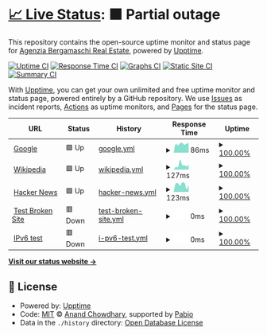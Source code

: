 # [📈 Live Status](https://status.agenziabergamaschi.com): <!--live status--> **🟧 Partial outage**

This repository contains the open-source uptime monitor and status page for [Agenzia Bergamaschi Real Estate](https://agenziabergamaschi.com), powered by [Upptime](https://github.com/upptime/upptime).

[![Uptime CI](https://github.com/agenziabergamaschi/status/workflows/Uptime%20CI/badge.svg)](https://github.com/agenziabergamaschi/status/actions?query=workflow%3A%22Uptime+CI%22)
[![Response Time CI](https://github.com/agenziabergamaschi/status/workflows/Response%20Time%20CI/badge.svg)](https://github.com/agenziabergamaschi/status/actions?query=workflow%3A%22Response+Time+CI%22)
[![Graphs CI](https://github.com/agenziabergamaschi/status/workflows/Graphs%20CI/badge.svg)](https://github.com/agenziabergamaschi/status/actions?query=workflow%3A%22Graphs+CI%22)
[![Static Site CI](https://github.com/agenziabergamaschi/status/workflows/Static%20Site%20CI/badge.svg)](https://github.com/agenziabergamaschi/status/actions?query=workflow%3A%22Static+Site+CI%22)
[![Summary CI](https://github.com/agenziabergamaschi/status/workflows/Summary%20CI/badge.svg)](https://github.com/agenziabergamaschi/status/actions?query=workflow%3A%22Summary+CI%22)

With [Upptime](https://upptime.js.org), you can get your own unlimited and free uptime monitor and status page, powered entirely by a GitHub repository. We use [Issues](https://github.com/agenziabergamaschi/status/issues) as incident reports, [Actions](https://github.com/agenziabergamaschi/status/actions) as uptime monitors, and [Pages](https://status.agenziabergamaschi.com) for the status page.

<!--start: status pages-->
<!-- This summary is generated by Upptime (https://github.com/upptime/upptime) -->
<!-- Do not edit this manually, your changes will be overwritten -->
<!-- prettier-ignore -->
| URL | Status | History | Response Time | Uptime |
| --- | ------ | ------- | ------------- | ------ |
| <img alt="" src="https://icons.duckduckgo.com/ip3/www.google.com.ico" height="13"> [Google](https://www.google.com) | 🟩 Up | [google.yml](https://github.com/agenziabergamaschi/status/commits/HEAD/history/google.yml) | <details><summary><img alt="Response time graph" src="./graphs/google/response-time-week.png" height="20"> 86ms</summary><br><a href="https://status.agenziabergamaschi.com/history/google"><img alt="Response time 86" src="https://img.shields.io/endpoint?url=https%3A%2F%2Fraw.githubusercontent.com%2Fagenziabergamaschi%2Fstatus%2FHEAD%2Fapi%2Fgoogle%2Fresponse-time.json"></a><br><a href="https://status.agenziabergamaschi.com/history/google"><img alt="24-hour response time 86" src="https://img.shields.io/endpoint?url=https%3A%2F%2Fraw.githubusercontent.com%2Fagenziabergamaschi%2Fstatus%2FHEAD%2Fapi%2Fgoogle%2Fresponse-time-day.json"></a><br><a href="https://status.agenziabergamaschi.com/history/google"><img alt="7-day response time 86" src="https://img.shields.io/endpoint?url=https%3A%2F%2Fraw.githubusercontent.com%2Fagenziabergamaschi%2Fstatus%2FHEAD%2Fapi%2Fgoogle%2Fresponse-time-week.json"></a><br><a href="https://status.agenziabergamaschi.com/history/google"><img alt="30-day response time 86" src="https://img.shields.io/endpoint?url=https%3A%2F%2Fraw.githubusercontent.com%2Fagenziabergamaschi%2Fstatus%2FHEAD%2Fapi%2Fgoogle%2Fresponse-time-month.json"></a><br><a href="https://status.agenziabergamaschi.com/history/google"><img alt="1-year response time 86" src="https://img.shields.io/endpoint?url=https%3A%2F%2Fraw.githubusercontent.com%2Fagenziabergamaschi%2Fstatus%2FHEAD%2Fapi%2Fgoogle%2Fresponse-time-year.json"></a></details> | <details><summary><a href="https://status.agenziabergamaschi.com/history/google">100.00%</a></summary><a href="https://status.agenziabergamaschi.com/history/google"><img alt="All-time uptime 100.00%" src="https://img.shields.io/endpoint?url=https%3A%2F%2Fraw.githubusercontent.com%2Fagenziabergamaschi%2Fstatus%2FHEAD%2Fapi%2Fgoogle%2Fuptime.json"></a><br><a href="https://status.agenziabergamaschi.com/history/google"><img alt="24-hour uptime 100.00%" src="https://img.shields.io/endpoint?url=https%3A%2F%2Fraw.githubusercontent.com%2Fagenziabergamaschi%2Fstatus%2FHEAD%2Fapi%2Fgoogle%2Fuptime-day.json"></a><br><a href="https://status.agenziabergamaschi.com/history/google"><img alt="7-day uptime 100.00%" src="https://img.shields.io/endpoint?url=https%3A%2F%2Fraw.githubusercontent.com%2Fagenziabergamaschi%2Fstatus%2FHEAD%2Fapi%2Fgoogle%2Fuptime-week.json"></a><br><a href="https://status.agenziabergamaschi.com/history/google"><img alt="30-day uptime 100.00%" src="https://img.shields.io/endpoint?url=https%3A%2F%2Fraw.githubusercontent.com%2Fagenziabergamaschi%2Fstatus%2FHEAD%2Fapi%2Fgoogle%2Fuptime-month.json"></a><br><a href="https://status.agenziabergamaschi.com/history/google"><img alt="1-year uptime 100.00%" src="https://img.shields.io/endpoint?url=https%3A%2F%2Fraw.githubusercontent.com%2Fagenziabergamaschi%2Fstatus%2FHEAD%2Fapi%2Fgoogle%2Fuptime-year.json"></a></details>
| <img alt="" src="https://icons.duckduckgo.com/ip3/en.wikipedia.org.ico" height="13"> [Wikipedia](https://en.wikipedia.org) | 🟩 Up | [wikipedia.yml](https://github.com/agenziabergamaschi/status/commits/HEAD/history/wikipedia.yml) | <details><summary><img alt="Response time graph" src="./graphs/wikipedia/response-time-week.png" height="20"> 127ms</summary><br><a href="https://status.agenziabergamaschi.com/history/wikipedia"><img alt="Response time 127" src="https://img.shields.io/endpoint?url=https%3A%2F%2Fraw.githubusercontent.com%2Fagenziabergamaschi%2Fstatus%2FHEAD%2Fapi%2Fwikipedia%2Fresponse-time.json"></a><br><a href="https://status.agenziabergamaschi.com/history/wikipedia"><img alt="24-hour response time 127" src="https://img.shields.io/endpoint?url=https%3A%2F%2Fraw.githubusercontent.com%2Fagenziabergamaschi%2Fstatus%2FHEAD%2Fapi%2Fwikipedia%2Fresponse-time-day.json"></a><br><a href="https://status.agenziabergamaschi.com/history/wikipedia"><img alt="7-day response time 127" src="https://img.shields.io/endpoint?url=https%3A%2F%2Fraw.githubusercontent.com%2Fagenziabergamaschi%2Fstatus%2FHEAD%2Fapi%2Fwikipedia%2Fresponse-time-week.json"></a><br><a href="https://status.agenziabergamaschi.com/history/wikipedia"><img alt="30-day response time 127" src="https://img.shields.io/endpoint?url=https%3A%2F%2Fraw.githubusercontent.com%2Fagenziabergamaschi%2Fstatus%2FHEAD%2Fapi%2Fwikipedia%2Fresponse-time-month.json"></a><br><a href="https://status.agenziabergamaschi.com/history/wikipedia"><img alt="1-year response time 127" src="https://img.shields.io/endpoint?url=https%3A%2F%2Fraw.githubusercontent.com%2Fagenziabergamaschi%2Fstatus%2FHEAD%2Fapi%2Fwikipedia%2Fresponse-time-year.json"></a></details> | <details><summary><a href="https://status.agenziabergamaschi.com/history/wikipedia">100.00%</a></summary><a href="https://status.agenziabergamaschi.com/history/wikipedia"><img alt="All-time uptime 100.00%" src="https://img.shields.io/endpoint?url=https%3A%2F%2Fraw.githubusercontent.com%2Fagenziabergamaschi%2Fstatus%2FHEAD%2Fapi%2Fwikipedia%2Fuptime.json"></a><br><a href="https://status.agenziabergamaschi.com/history/wikipedia"><img alt="24-hour uptime 100.00%" src="https://img.shields.io/endpoint?url=https%3A%2F%2Fraw.githubusercontent.com%2Fagenziabergamaschi%2Fstatus%2FHEAD%2Fapi%2Fwikipedia%2Fuptime-day.json"></a><br><a href="https://status.agenziabergamaschi.com/history/wikipedia"><img alt="7-day uptime 100.00%" src="https://img.shields.io/endpoint?url=https%3A%2F%2Fraw.githubusercontent.com%2Fagenziabergamaschi%2Fstatus%2FHEAD%2Fapi%2Fwikipedia%2Fuptime-week.json"></a><br><a href="https://status.agenziabergamaschi.com/history/wikipedia"><img alt="30-day uptime 100.00%" src="https://img.shields.io/endpoint?url=https%3A%2F%2Fraw.githubusercontent.com%2Fagenziabergamaschi%2Fstatus%2FHEAD%2Fapi%2Fwikipedia%2Fuptime-month.json"></a><br><a href="https://status.agenziabergamaschi.com/history/wikipedia"><img alt="1-year uptime 100.00%" src="https://img.shields.io/endpoint?url=https%3A%2F%2Fraw.githubusercontent.com%2Fagenziabergamaschi%2Fstatus%2FHEAD%2Fapi%2Fwikipedia%2Fuptime-year.json"></a></details>
| <img alt="" src="https://icons.duckduckgo.com/ip3/news.ycombinator.com.ico" height="13"> [Hacker News](https://news.ycombinator.com) | 🟩 Up | [hacker-news.yml](https://github.com/agenziabergamaschi/status/commits/HEAD/history/hacker-news.yml) | <details><summary><img alt="Response time graph" src="./graphs/hacker-news/response-time-week.png" height="20"> 123ms</summary><br><a href="https://status.agenziabergamaschi.com/history/hacker-news"><img alt="Response time 123" src="https://img.shields.io/endpoint?url=https%3A%2F%2Fraw.githubusercontent.com%2Fagenziabergamaschi%2Fstatus%2FHEAD%2Fapi%2Fhacker-news%2Fresponse-time.json"></a><br><a href="https://status.agenziabergamaschi.com/history/hacker-news"><img alt="24-hour response time 123" src="https://img.shields.io/endpoint?url=https%3A%2F%2Fraw.githubusercontent.com%2Fagenziabergamaschi%2Fstatus%2FHEAD%2Fapi%2Fhacker-news%2Fresponse-time-day.json"></a><br><a href="https://status.agenziabergamaschi.com/history/hacker-news"><img alt="7-day response time 123" src="https://img.shields.io/endpoint?url=https%3A%2F%2Fraw.githubusercontent.com%2Fagenziabergamaschi%2Fstatus%2FHEAD%2Fapi%2Fhacker-news%2Fresponse-time-week.json"></a><br><a href="https://status.agenziabergamaschi.com/history/hacker-news"><img alt="30-day response time 123" src="https://img.shields.io/endpoint?url=https%3A%2F%2Fraw.githubusercontent.com%2Fagenziabergamaschi%2Fstatus%2FHEAD%2Fapi%2Fhacker-news%2Fresponse-time-month.json"></a><br><a href="https://status.agenziabergamaschi.com/history/hacker-news"><img alt="1-year response time 123" src="https://img.shields.io/endpoint?url=https%3A%2F%2Fraw.githubusercontent.com%2Fagenziabergamaschi%2Fstatus%2FHEAD%2Fapi%2Fhacker-news%2Fresponse-time-year.json"></a></details> | <details><summary><a href="https://status.agenziabergamaschi.com/history/hacker-news">100.00%</a></summary><a href="https://status.agenziabergamaschi.com/history/hacker-news"><img alt="All-time uptime 100.00%" src="https://img.shields.io/endpoint?url=https%3A%2F%2Fraw.githubusercontent.com%2Fagenziabergamaschi%2Fstatus%2FHEAD%2Fapi%2Fhacker-news%2Fuptime.json"></a><br><a href="https://status.agenziabergamaschi.com/history/hacker-news"><img alt="24-hour uptime 100.00%" src="https://img.shields.io/endpoint?url=https%3A%2F%2Fraw.githubusercontent.com%2Fagenziabergamaschi%2Fstatus%2FHEAD%2Fapi%2Fhacker-news%2Fuptime-day.json"></a><br><a href="https://status.agenziabergamaschi.com/history/hacker-news"><img alt="7-day uptime 100.00%" src="https://img.shields.io/endpoint?url=https%3A%2F%2Fraw.githubusercontent.com%2Fagenziabergamaschi%2Fstatus%2FHEAD%2Fapi%2Fhacker-news%2Fuptime-week.json"></a><br><a href="https://status.agenziabergamaschi.com/history/hacker-news"><img alt="30-day uptime 100.00%" src="https://img.shields.io/endpoint?url=https%3A%2F%2Fraw.githubusercontent.com%2Fagenziabergamaschi%2Fstatus%2FHEAD%2Fapi%2Fhacker-news%2Fuptime-month.json"></a><br><a href="https://status.agenziabergamaschi.com/history/hacker-news"><img alt="1-year uptime 100.00%" src="https://img.shields.io/endpoint?url=https%3A%2F%2Fraw.githubusercontent.com%2Fagenziabergamaschi%2Fstatus%2FHEAD%2Fapi%2Fhacker-news%2Fuptime-year.json"></a></details>
| <img alt="" src="https://icons.duckduckgo.com/ip3/thissitedoesnotexist.koj.co.ico" height="13"> [Test Broken Site](https://thissitedoesnotexist.koj.co) | 🟥 Down | [test-broken-site.yml](https://github.com/agenziabergamaschi/status/commits/HEAD/history/test-broken-site.yml) | <details><summary><img alt="Response time graph" src="./graphs/test-broken-site/response-time-week.png" height="20"> 0ms</summary><br><a href="https://status.agenziabergamaschi.com/history/test-broken-site"><img alt="Response time 0" src="https://img.shields.io/endpoint?url=https%3A%2F%2Fraw.githubusercontent.com%2Fagenziabergamaschi%2Fstatus%2FHEAD%2Fapi%2Ftest-broken-site%2Fresponse-time.json"></a><br><a href="https://status.agenziabergamaschi.com/history/test-broken-site"><img alt="24-hour response time 0" src="https://img.shields.io/endpoint?url=https%3A%2F%2Fraw.githubusercontent.com%2Fagenziabergamaschi%2Fstatus%2FHEAD%2Fapi%2Ftest-broken-site%2Fresponse-time-day.json"></a><br><a href="https://status.agenziabergamaschi.com/history/test-broken-site"><img alt="7-day response time 0" src="https://img.shields.io/endpoint?url=https%3A%2F%2Fraw.githubusercontent.com%2Fagenziabergamaschi%2Fstatus%2FHEAD%2Fapi%2Ftest-broken-site%2Fresponse-time-week.json"></a><br><a href="https://status.agenziabergamaschi.com/history/test-broken-site"><img alt="30-day response time 0" src="https://img.shields.io/endpoint?url=https%3A%2F%2Fraw.githubusercontent.com%2Fagenziabergamaschi%2Fstatus%2FHEAD%2Fapi%2Ftest-broken-site%2Fresponse-time-month.json"></a><br><a href="https://status.agenziabergamaschi.com/history/test-broken-site"><img alt="1-year response time 0" src="https://img.shields.io/endpoint?url=https%3A%2F%2Fraw.githubusercontent.com%2Fagenziabergamaschi%2Fstatus%2FHEAD%2Fapi%2Ftest-broken-site%2Fresponse-time-year.json"></a></details> | <details><summary><a href="https://status.agenziabergamaschi.com/history/test-broken-site">100.00%</a></summary><a href="https://status.agenziabergamaschi.com/history/test-broken-site"><img alt="All-time uptime 100.00%" src="https://img.shields.io/endpoint?url=https%3A%2F%2Fraw.githubusercontent.com%2Fagenziabergamaschi%2Fstatus%2FHEAD%2Fapi%2Ftest-broken-site%2Fuptime.json"></a><br><a href="https://status.agenziabergamaschi.com/history/test-broken-site"><img alt="24-hour uptime 100.00%" src="https://img.shields.io/endpoint?url=https%3A%2F%2Fraw.githubusercontent.com%2Fagenziabergamaschi%2Fstatus%2FHEAD%2Fapi%2Ftest-broken-site%2Fuptime-day.json"></a><br><a href="https://status.agenziabergamaschi.com/history/test-broken-site"><img alt="7-day uptime 100.00%" src="https://img.shields.io/endpoint?url=https%3A%2F%2Fraw.githubusercontent.com%2Fagenziabergamaschi%2Fstatus%2FHEAD%2Fapi%2Ftest-broken-site%2Fuptime-week.json"></a><br><a href="https://status.agenziabergamaschi.com/history/test-broken-site"><img alt="30-day uptime 100.00%" src="https://img.shields.io/endpoint?url=https%3A%2F%2Fraw.githubusercontent.com%2Fagenziabergamaschi%2Fstatus%2FHEAD%2Fapi%2Ftest-broken-site%2Fuptime-month.json"></a><br><a href="https://status.agenziabergamaschi.com/history/test-broken-site"><img alt="1-year uptime 100.00%" src="https://img.shields.io/endpoint?url=https%3A%2F%2Fraw.githubusercontent.com%2Fagenziabergamaschi%2Fstatus%2FHEAD%2Fapi%2Ftest-broken-site%2Fuptime-year.json"></a></details>
| <img alt="" src="https://icons.duckduckgo.com/ip3/null.ico" height="13"> [IPv6 test](forwardemail.net) | 🟥 Down | [i-pv6-test.yml](https://github.com/agenziabergamaschi/status/commits/HEAD/history/i-pv6-test.yml) | <details><summary><img alt="Response time graph" src="./graphs/i-pv6-test/response-time-week.png" height="20"> 0ms</summary><br><a href="https://status.agenziabergamaschi.com/history/i-pv6-test"><img alt="Response time 0" src="https://img.shields.io/endpoint?url=https%3A%2F%2Fraw.githubusercontent.com%2Fagenziabergamaschi%2Fstatus%2FHEAD%2Fapi%2Fi-pv6-test%2Fresponse-time.json"></a><br><a href="https://status.agenziabergamaschi.com/history/i-pv6-test"><img alt="24-hour response time 0" src="https://img.shields.io/endpoint?url=https%3A%2F%2Fraw.githubusercontent.com%2Fagenziabergamaschi%2Fstatus%2FHEAD%2Fapi%2Fi-pv6-test%2Fresponse-time-day.json"></a><br><a href="https://status.agenziabergamaschi.com/history/i-pv6-test"><img alt="7-day response time 0" src="https://img.shields.io/endpoint?url=https%3A%2F%2Fraw.githubusercontent.com%2Fagenziabergamaschi%2Fstatus%2FHEAD%2Fapi%2Fi-pv6-test%2Fresponse-time-week.json"></a><br><a href="https://status.agenziabergamaschi.com/history/i-pv6-test"><img alt="30-day response time 0" src="https://img.shields.io/endpoint?url=https%3A%2F%2Fraw.githubusercontent.com%2Fagenziabergamaschi%2Fstatus%2FHEAD%2Fapi%2Fi-pv6-test%2Fresponse-time-month.json"></a><br><a href="https://status.agenziabergamaschi.com/history/i-pv6-test"><img alt="1-year response time 0" src="https://img.shields.io/endpoint?url=https%3A%2F%2Fraw.githubusercontent.com%2Fagenziabergamaschi%2Fstatus%2FHEAD%2Fapi%2Fi-pv6-test%2Fresponse-time-year.json"></a></details> | <details><summary><a href="https://status.agenziabergamaschi.com/history/i-pv6-test">100.00%</a></summary><a href="https://status.agenziabergamaschi.com/history/i-pv6-test"><img alt="All-time uptime 100.00%" src="https://img.shields.io/endpoint?url=https%3A%2F%2Fraw.githubusercontent.com%2Fagenziabergamaschi%2Fstatus%2FHEAD%2Fapi%2Fi-pv6-test%2Fuptime.json"></a><br><a href="https://status.agenziabergamaschi.com/history/i-pv6-test"><img alt="24-hour uptime 100.00%" src="https://img.shields.io/endpoint?url=https%3A%2F%2Fraw.githubusercontent.com%2Fagenziabergamaschi%2Fstatus%2FHEAD%2Fapi%2Fi-pv6-test%2Fuptime-day.json"></a><br><a href="https://status.agenziabergamaschi.com/history/i-pv6-test"><img alt="7-day uptime 100.00%" src="https://img.shields.io/endpoint?url=https%3A%2F%2Fraw.githubusercontent.com%2Fagenziabergamaschi%2Fstatus%2FHEAD%2Fapi%2Fi-pv6-test%2Fuptime-week.json"></a><br><a href="https://status.agenziabergamaschi.com/history/i-pv6-test"><img alt="30-day uptime 100.00%" src="https://img.shields.io/endpoint?url=https%3A%2F%2Fraw.githubusercontent.com%2Fagenziabergamaschi%2Fstatus%2FHEAD%2Fapi%2Fi-pv6-test%2Fuptime-month.json"></a><br><a href="https://status.agenziabergamaschi.com/history/i-pv6-test"><img alt="1-year uptime 100.00%" src="https://img.shields.io/endpoint?url=https%3A%2F%2Fraw.githubusercontent.com%2Fagenziabergamaschi%2Fstatus%2FHEAD%2Fapi%2Fi-pv6-test%2Fuptime-year.json"></a></details>

<!--end: status pages-->

[**Visit our status website →**](https://status.agenziabergamaschi.com)

## 📄 License

- Powered by: [Upptime](https://github.com/upptime/upptime)
- Code: [MIT](./LICENSE) © [Anand Chowdhary](https://anandchowdhary.com), supported by [Pabio](https://pabio.com)
- Data in the `./history` directory: [Open Database License](https://opendatacommons.org/licenses/odbl/1-0/)
